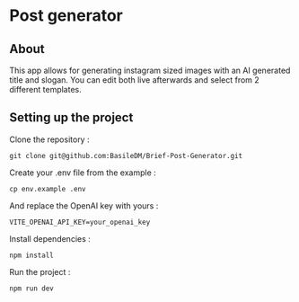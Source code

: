 # Post generator

## About

This app allows for generating instagram sized images with an AI generated title and slogan. You can edit both live afterwards and select from 2 different templates.

## Setting up the project

Clone the repository :

```
git clone git@github.com:BasileDM/Brief-Post-Generator.git
```

Create your .env file from the example :

```
cp env.example .env
```

And replace the OpenAI key with yours :

```
VITE_OPENAI_API_KEY=your_openai_key
```

Install dependencies :

```
npm install
```

Run the project :

```
npm run dev
```
